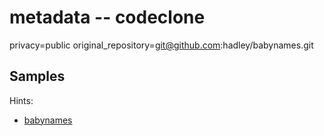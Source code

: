 # metadata -- codeclone

privacy=public
original_repository=git@github.com:hadley/babynames.git

## Samples

Hints:
- [babynames](https://github.com/serrasqueiro/babynames)
